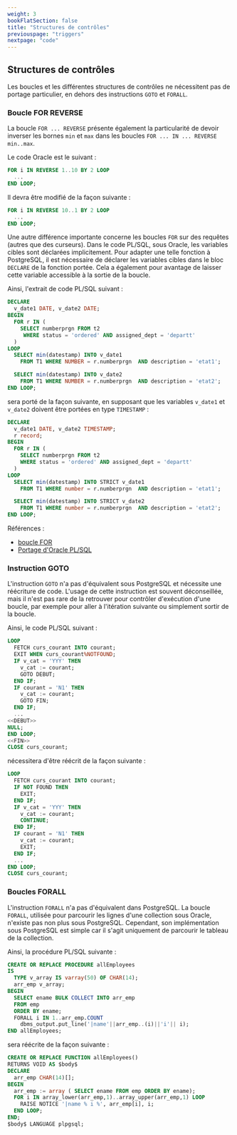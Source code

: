```yaml
---
weight: 3
bookFlatSection: false
title: "Structures de contrôles"
previouspage: "triggers"
nextpage: "code"
---
```


## Structures de contrôles

Les boucles et les différentes structures de contrôles ne nécessitent pas de 
portage particulier, en dehors des instructions `GOTO` et `FORALL`. 

### Boucle FOR REVERSE

La boucle `FOR ... REVERSE` présente également la particularité de devoir inverser
les bornes `min` et `max` dans les boucles `FOR ... IN ... REVERSE min..max`.

Le code Oracle est le suivant :

```sql
FOR i IN REVERSE 1..10 BY 2 LOOP
  ...
END LOOP;
```

Il devra être modifié de la façon suivante :

```sql
FOR i IN REVERSE 10..1 BY 2 LOOP
  ...
END LOOP;
```

Une autre différence importante concerne les boucles `FOR` sur des requêtes 
(autres que des curseurs). Dans le code PL/SQL, sous Oracle, les variables cibles 
sont déclarées implicitement. Pour adapter une telle fonction à PostgreSQL, il 
est nécessaire de déclarer les variables cibles dans le bloc `DECLARE` de la 
fonction portée. Cela a également pour avantage de laisser cette variable 
accessible à la sortie de la boucle.

Ainsi, l'extrait de code PL/SQL suivant :

```sql
DECLARE
  v_date1 DATE, v_date2 DATE;
BEGIN
  FOR r IN (
    SELECT numberprgn FROM t2 
     WHERE status = 'ordered' AND assigned_dept = 'departt'
  )
LOOP
  SELECT min(datestamp) INTO v_date1
    FROM T1 WHERE NUMBER = r.numberprgn  AND description = 'etat1';

  SELECT min(datestamp) INTO v_date2
    FROM T1 WHERE NUMBER = r.numberprgn  AND description = 'etat2';
END LOOP;
```

sera porté de la façon suivante, en supposant que les variables `v_date1` et 
`v_date2` doivent être portées en type `TIMESTAMP` :

```sql
DECLARE
  v_date1 DATE, v_date2 TIMESTAMP;
  r record;
BEGIN
  FOR r IN (
    SELECT numberprgn FROM t2
    WHERE status = 'ordered' AND assigned_dept = 'departt'
  )
LOOP
  SELECT min(datestamp) INTO STRICT v_date1
    FROM T1 WHERE number = r.numberprgn  AND description = 'etat1';

  SELECT min(datestamp) INTO STRICT v_date2
    FROM T1 WHERE number = r.numberprgn  AND description = 'etat2';
END LOOP;
```

Références :

* [boucle FOR](https://docs.postgresql.fr/current/plpgsql-control-structures.html#plpgsql-integer-for)
* [Portage d'Oracle PL/SQL](https://docs.postgresql.fr/current/plpgsql-porting.html)

### Instruction GOTO

L'instruction `GOTO` n'a pas d'équivalent sous PostgreSQL et nécessite une 
réécriture de code. L'usage de cette instruction est souvent déconseillée, mais 
il n'est pas rare de la retrouver pour contrôler d'exécution d'une boucle, par 
exemple pour aller à l'itération suivante ou simplement sortir de la boucle.

Ainsi, le code PL/SQL suivant :

```sql
LOOP
  FETCH curs_courant INTO courant;
  EXIT WHEN curs_courant%NOTFOUND;
  IF v_cat = 'YYY' THEN
    v_cat := courant;
    GOTO DEBUT;
  END IF;
  IF courant = 'N1' THEN
    v_cat := courant;
    GOTO FIN;
  END IF;
  ...
<<DEBUT>>
NULL;
END LOOP;
<<FIN>>
CLOSE curs_courant;
```

nécessitera d'être réécrit de la façon suivante :

```sql
LOOP
  FETCH curs_courant INTO courant;
  IF NOT FOUND THEN
    EXIT;
  END IF;
  IF v_cat = 'YYY' THEN
    v_cat := courant;
    CONTINUE;
  END IF;
  IF courant = 'N1' THEN
    v_cat := courant;
    EXIT;
  END IF;
  ...
END LOOP;
CLOSE curs_courant;
```

### Boucles FORALL

L'instruction `FORALL` n'a pas d'équivalent dans PostgreSQL. La boucle `FORALL`, 
utilisée pour parcourir les lignes d'une collection sous Oracle, n'existe pas non 
plus sous PostgreSQL. Cependant, son implémentation sous PostgreSQL est simple car 
il s'agit uniquement de parcourir le tableau de la collection.

Ainsi, la procédure PL/SQL suivante :

```sql
CREATE OR REPLACE PROCEDURE allEmployees
IS
  TYPE v_array IS varray(50) OF CHAR(14);
  arr_emp v_array;
BEGIN
  SELECT ename BULK COLLECT INTO arr_emp
  FROM emp
  ORDER BY ename;
  FORALL i IN 1..arr_emp.COUNT
    dbms_output.put_line('|name'||arr_emp..(i)||'i'|| i);
END allEmployees;
```

sera réécrite de la façon suivante :

```sql
CREATE OR REPLACE FUNCTION allEmployees()
RETURNS VOID AS $body$
DECLARE
  arr_emp CHAR(14)[];
BEGIN
  arr_emp := array ( SELECT ename FROM emp ORDER BY ename);
  FOR i IN array_lower(arr_emp,1)..array_upper(arr_emp,1) LOOP
    RAISE NOTICE '|name % i %', arr_emp[i], i;
  END LOOP;
END;
$body$ LANGUAGE plpgsql;
```